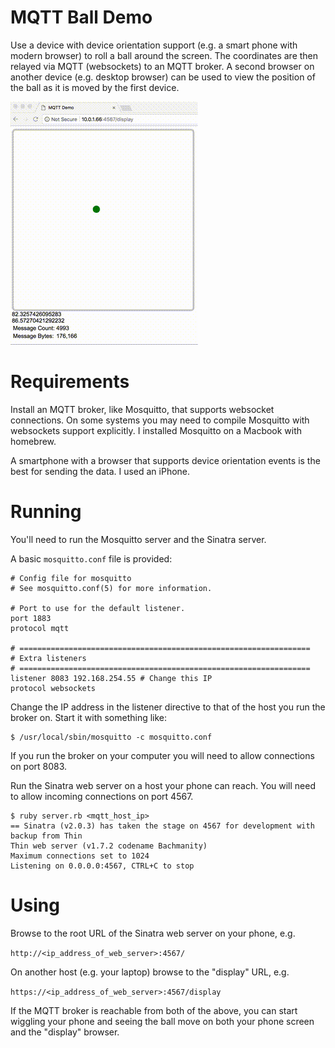 # MQTT Ball Demo

Use a device with device orientation support (e.g. a smart phone with modern browser) to roll a ball around the screen. The coordinates are then relayed via MQTT (websockets) to an MQTT broker. A second browser on another device (e.g. desktop browser) can be used to view the position of the ball as it is moved by the first device.

![example](ball_demo_display.gif)

# Requirements

Install an MQTT broker, like Mosquitto, that supports websocket connections. On some systems you may need to compile Mosquitto with websockets support explicitly. I installed Mosquitto on a Macbook with homebrew.

A smartphone with a browser that supports device orientation events is the best for sending the data. I used an iPhone.

# Running

You'll need to run the Mosquitto server and the Sinatra server. 

A basic `mosquitto.conf` file is provided:

```
# Config file for mosquitto
# See mosquitto.conf(5) for more information.

# Port to use for the default listener.
port 1883
protocol mqtt

# =================================================================
# Extra listeners
# =================================================================
listener 8083 192.168.254.55 # Change this IP
protocol websockets
```

Change the IP address in the listener directive to that of the host you run the broker on. Start it with something like:

```
$ /usr/local/sbin/mosquitto -c mosquitto.conf
```

If you run the broker on your computer you will need to allow connections on port 8083.

Run the Sinatra web server on a host your phone can reach. You will need to allow incoming connections on port 4567.

```
$ ruby server.rb <mqtt_host_ip>
== Sinatra (v2.0.3) has taken the stage on 4567 for development with backup from Thin
Thin web server (v1.7.2 codename Bachmanity)
Maximum connections set to 1024
Listening on 0.0.0.0:4567, CTRL+C to stop
```

# Using

Browse to the root URL of the Sinatra web server on your phone, e.g.

`http://<ip_address_of_web_server>:4567/`

On another host (e.g. your laptop) browse to the "display" URL, e.g.

`https://<ip_address_of_web_server>:4567/display`

If the MQTT broker is reachable from both of the above, you can start wiggling your phone and seeing the ball move on both your phone screen and the "display" browser.

